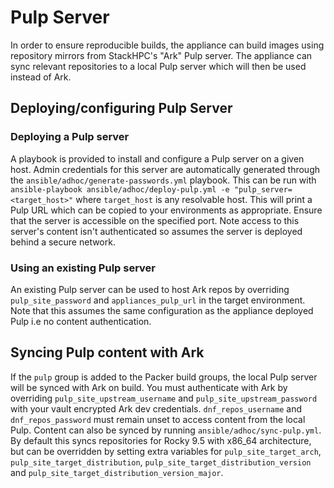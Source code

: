 # Pulp Server

In order to ensure reproducible builds, the appliance can build images using repository mirrors from StackHPC's "Ark" Pulp server. The appliance can sync relevant repositories to a local Pulp server which will then be used instead of Ark.

## Deploying/configuring Pulp Server

### Deploying a Pulp server
A playbook is provided to install and configure a Pulp server on a given host. Admin credentials for this server are automatically generated through the `ansible/adhoc/generate-passwords.yml` playbook. This can be run with
`ansible-playbook ansible/adhoc/deploy-pulp.yml -e "pulp_server=<target_host>"`
where `target_host` is any resolvable host. This will print a Pulp URL which can be copied to your environments as appropriate. Ensure that the server is accessible on the specified port. Note access to this server's content isn't authenticated so assumes the server is deployed behind a secure network.

### Using an existing Pulp server
An existing Pulp server can be used to host Ark repos by overriding `pulp_site_password` and `appliances_pulp_url` in the target environment. Note that this assumes the same configuration as the appliance deployed Pulp i.e no content authentication.

## Syncing Pulp content with Ark

If the `pulp` group is added to the Packer build groups, the local Pulp server will be synced with Ark on build. You must authenticate with Ark by overriding `pulp_site_upstream_username` and `pulp_site_upstream_password` with your vault encrypted Ark dev credentials. `dnf_repos_username` and `dnf_repos_password` must remain unset to access content from the local Pulp. Content can also be synced by running `ansible/adhoc/sync-pulp.yml`. By default this syncs repositories for Rocky 9.5 with x86_64 architecture, but can be overridden by setting extra variables for `pulp_site_target_arch`, `pulp_site_target_distribution`, `pulp_site_target_distribution_version` and `pulp_site_target_distribution_version_major`.
